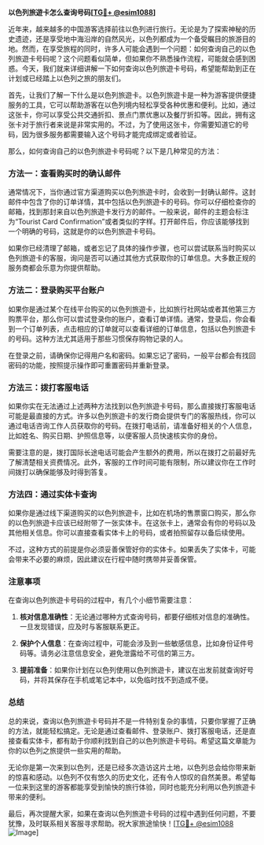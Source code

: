 **以色列旅遊卡怎么查询号码[[TG💪+ @esim1088](https://t.me/s/esim1088)]**

近年来，越来越多的中国游客选择前往以色列进行旅行。无论是为了探索神秘的历史遗迹，还是享受地中海沿岸的自然风光，以色列都成为一个备受瞩目的旅游目的地。然而，在享受旅程的同时，许多人可能会遇到一个问题：如何查询自己的以色列旅遊卡号码呢？这个问题看似简单，但如果你不熟悉操作流程，可能就会感到困惑。今天，我们就来详细讲解一下如何查询以色列旅遊卡号码，希望能帮助到正在计划或已经踏上以色列之旅的朋友们。

首先，让我们了解一下什么是以色列旅遊卡。以色列旅遊卡是一种为游客提供便捷服务的工具，它可以帮助游客在以色列境内轻松享受各种优惠和便利。比如，通过这张卡，你可以享受公共交通折扣、景点门票优惠以及餐厅折扣等。因此，拥有这张卡对于旅行者来说是非常实用的。不过，为了使用这张卡，你需要知道它的号码，因为很多服务都需要输入这个号码才能完成绑定或者验证。

那么，如何查询自己的以色列旅遊卡号码呢？以下是几种常见的方法：

### 方法一：查看购买时的确认邮件

通常情况下，当你通过官方渠道购买以色列旅遊卡时，会收到一封确认邮件。这封邮件中包含了你的订单详情，其中包括以色列旅遊卡的号码。你可以仔细检查你的邮箱，找到那封来自以色列旅遊卡发行方的邮件。一般来说，邮件的主题会标注为“Tourist Card Confirmation”或者类似的字样。打开邮件后，你应该能够找到一个明确的号码，这就是你的以色列旅遊卡号码。

如果你已经清理了邮箱，或者忘记了具体的操作步骤，也可以尝试联系当时购买以色列旅遊卡的客服，询问是否可以通过其他方式获取你的订单信息。大多数正规的服务商都会乐意为你提供帮助。

### 方法二：登录购买平台账户

如果你是通过某个在线平台购买的以色列旅遊卡，比如旅行社网站或者其他第三方购票平台，那么你可以尝试登录你的账户，查看订单详情。通常，登录后，你会看到一个订单列表，点击相应的订单就可以查看详细的订单信息，包括以色列旅遊卡的号码。这种方法尤其适用于那些习惯保存购物记录的人。

在登录之前，请确保你记得用户名和密码。如果忘记了密码，一般平台都会有找回密码的功能，按照提示操作即可重置密码并重新登录。

### 方法三：拨打客服电话

如果你实在无法通过上述两种方法找到以色列旅遊卡号码，那么直接拨打客服电话可能是最直接的方式。许多以色列旅遊卡的发行商会提供专门的客服热线，你可以通过电话咨询工作人员获取你的号码。在拨打电话前，请准备好相关的个人信息，比如姓名、购买日期、护照信息等，以便客服人员快速核实你的身份。

需要注意的是，拨打国际长途电话可能会产生额外的费用，所以在拨打之前最好先了解清楚相关资费情况。此外，客服的工作时间可能有限制，所以建议你在工作时间拨打以确保能够及时得到答复。

### 方法四：通过实体卡查询

如果你是通过线下渠道购买的以色列旅遊卡，比如在机场的售票窗口购买，那么你的以色列旅遊卡应该已经附带了一张实体卡。在这张卡上，通常会有你的号码以及其他相关信息。你可以直接查看实体卡上的号码，或者拍照留存以备后续使用。

不过，这种方式的前提是你必须妥善保管好你的实体卡。如果丢失了实体卡，可能会带来不必要的麻烦，因此建议在行程中随时携带并妥善保管。

### 注意事项

在查询以色列旅遊卡号码的过程中，有几个小细节需要注意：

1. **核对信息准确性**：无论通过哪种方式查询号码，都要仔细核对信息的准确性。一旦发现错误，应及时与客服联系更正。
   
2. **保护个人信息**：在查询过程中，可能会涉及到一些敏感信息，比如身份证件号码等。请务必注意信息安全，避免泄露给不可信的第三方。

3. **提前准备**：如果你计划在以色列使用以色列旅遊卡，建议在出发前就查询好号码，并将其保存在手机或笔记本中，以免临时找不到造成不便。

### 总结

总的来说，查询以色列旅遊卡号码并不是一件特别复杂的事情，只要你掌握了正确的方法，就能轻松搞定。无论是通过查看邮件、登录账户、拨打客服电话，还是直接查看实体卡，都有助于你顺利找到自己的以色列旅遊卡号码。希望这篇文章能为你的以色列之旅提供一些实用的帮助。

无论你是第一次来到以色列，还是已经多次造访这片土地，以色列总会给你带来新的惊喜和感动。以色列不仅有悠久的历史文化，还有令人惊叹的自然美景。希望每一位来到这里的游客都能享受到愉快的旅行体验，同时也能充分利用以色列旅遊卡带来的便利。

最后，再次提醒大家，如果在查询以色列旅遊卡号码的过程中遇到任何问题，不要犹豫，及时联系相关客服寻求帮助。祝大家旅途愉快！[[TG💪+ @esim1088](https://t.me/s/esim1088) ![Image](https://i.postimg.cc/4NQfJmqS/Snipaste-2025-05-13-00-14-12.png)]